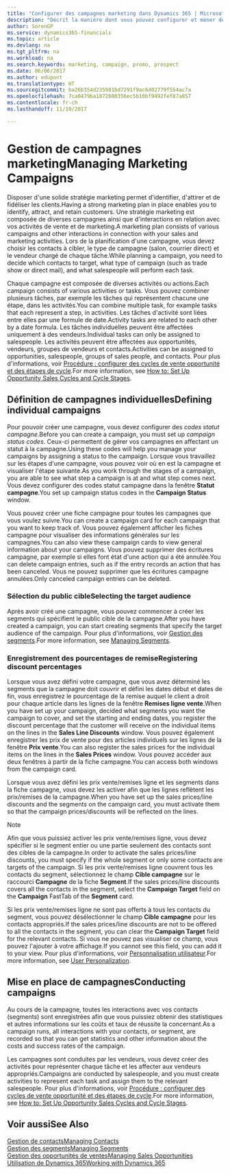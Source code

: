 ```yaml
---
title: "Configurer des campagnes marketing dans Dynamics 365 | Microsoft Docs"
description: "Décrit la manière dont vous pouvez configurer et mener des campagnes marketing dans Dynamics 365 afin de vous aider à identifier et attirer des prospects et à fidéliser les clients."
author: SorenGP
ms.service: dynamics365-financials
ms.topic: article
ms.devlang: na
ms.tgt_pltfrm: na
ms.workload: na
ms.search.keywords: marketing, campaign, promo, prospect
ms.date: 06/06/2017
ms.author: edupont
ms.translationtype: HT
ms.sourcegitcommit: ba26b354d235981bd7291f9ac6402779f554ac7a
ms.openlocfilehash: 7ca0479ba1872600356ec5b10bf9492fef87a857
ms.contentlocale: fr-ch
ms.lasthandoff: 11/10/2017

---
```

# <a name="managing-marketing-campaigns"></a><span data-ttu-id="b95f0-103">Gestion de campagnes marketing</span><span class="sxs-lookup"><span data-stu-id="b95f0-103">Managing Marketing Campaigns</span></span>
<span data-ttu-id="b95f0-104">Disposer d'une solide stratégie marketing permet d'identifier, d'attirer et de fidéliser les clients.</span><span class="sxs-lookup"><span data-stu-id="b95f0-104">Having a strong marketing plan in place enables you to identify, attract, and retain customers.</span></span> <span data-ttu-id="b95f0-105">Une stratégie marketing est composée de diverses campagnes ainsi que d'interactions en relation avec vos activités de vente et de marketing.</span><span class="sxs-lookup"><span data-stu-id="b95f0-105">A marketing plan consists of various campaigns and other interactions in connection with your sales and marketing activities.</span></span> <span data-ttu-id="b95f0-106">Lors de la planification d'une campagne, vous devez choisir les contacts à cibler, le type de campagne (salon, courrier direct) et le vendeur chargé de chaque tâche.</span><span class="sxs-lookup"><span data-stu-id="b95f0-106">While planning a campaign, you need to decide which contacts to target, what type of campaign (such as trade show or direct mail), and what salespeople will perform each task.</span></span>

<span data-ttu-id="b95f0-107">Chaque campagne est composée de diverses activités ou actions.</span><span class="sxs-lookup"><span data-stu-id="b95f0-107">Each campaign consists of various activities or tasks.</span></span> <span data-ttu-id="b95f0-108">Vous pouvez combiner plusieurs tâches, par exemple les tâches qui représentent chacune une étape, dans les activités.</span><span class="sxs-lookup"><span data-stu-id="b95f0-108">You can combine multiple task, for example tasks that each represent a step, in activities.</span></span> <span data-ttu-id="b95f0-109">Les tâches d'activité sont liées entre elles par une formule de date.</span><span class="sxs-lookup"><span data-stu-id="b95f0-109">Activity tasks are related to each other by a date formula.</span></span> <span data-ttu-id="b95f0-110">Les tâches individuelles peuvent être affectées uniquement à des vendeurs.</span><span class="sxs-lookup"><span data-stu-id="b95f0-110">Individual tasks can only be assigned to salespeople.</span></span> <span data-ttu-id="b95f0-111">Les activités peuvent être affectées aux opportunités, vendeurs, groupes de vendeurs et contacts.</span><span class="sxs-lookup"><span data-stu-id="b95f0-111">Activities can be assigned to opportunities, salespeople, groups of sales people, and contacts.</span></span> <span data-ttu-id="b95f0-112">Pour plus d'informations, voir [Procédure : configurer des cycles de vente opportunité et des étapes de cycle](marketing-how-setup-opportunity-sales-cycles-stages.md).</span><span class="sxs-lookup"><span data-stu-id="b95f0-112">For more information, see [How to: Set Up Opportunity Sales Cycles and Cycle Stages](marketing-how-setup-opportunity-sales-cycles-stages.md).</span></span>

## <a name="defining-individual-campaigns"></a><span data-ttu-id="b95f0-113">Définition de campagnes individuelles</span><span class="sxs-lookup"><span data-stu-id="b95f0-113">Defining individual campaigns</span></span>
<span data-ttu-id="b95f0-114">Pour pouvoir créer une campagne, vous devez configurer des *codes statut campagne*.</span><span class="sxs-lookup"><span data-stu-id="b95f0-114">Before you can create a campaign, you must set up *campaign status codes*.</span></span> <span data-ttu-id="b95f0-115">Ceux-ci permettent de gérer vos campagnes en affectant un statut à la campagne.</span><span class="sxs-lookup"><span data-stu-id="b95f0-115">Using these codes will help you manage your campaigns by assigning a status to the campaign.</span></span> <span data-ttu-id="b95f0-116">Lorsque vous travaillez sur les étapes d'une campagne, vous pouvez voir où en est la campagne et visualiser l'étape suivante.</span><span class="sxs-lookup"><span data-stu-id="b95f0-116">As you work through the stages of a campaign, you are able to see what step a campaign is at and what step comes next.</span></span> <span data-ttu-id="b95f0-117">Vous devez configurer des codes statut campagne dans la fenêtre **Statut campagne**.</span><span class="sxs-lookup"><span data-stu-id="b95f0-117">You set up campaign status codes in the **Campaign Status** window.</span></span>

<span data-ttu-id="b95f0-118">Vous pouvez créer une fiche campagne pour toutes les campagnes que vous voulez suivre.</span><span class="sxs-lookup"><span data-stu-id="b95f0-118">You can create a campaign card for each campaign that you want to keep track of.</span></span> <span data-ttu-id="b95f0-119">Vous pouvez également afficher les fiches campagne pour visualiser des informations générales sur les campagnes.</span><span class="sxs-lookup"><span data-stu-id="b95f0-119">You can also view these campaign cards to view general information about your campaigns.</span></span>
<span data-ttu-id="b95f0-120">Vous pouvez supprimer des écritures campagne, par exemple si elles font état d'une action qui a été annulée.</span><span class="sxs-lookup"><span data-stu-id="b95f0-120">You can delete campaign entries, such as if the entry records an action that has been canceled.</span></span> <span data-ttu-id="b95f0-121">Vous ne pouvez supprimer que les écritures campagne annulées.</span><span class="sxs-lookup"><span data-stu-id="b95f0-121">Only canceled campaign entries can be deleted.</span></span>

### <a name="selecting-the-target-audience"></a><span data-ttu-id="b95f0-122">Sélection du public cible</span><span class="sxs-lookup"><span data-stu-id="b95f0-122">Selecting the target audience</span></span>
<span data-ttu-id="b95f0-123">Après avoir créé une campagne, vous pouvez commencer à créer les segments qui spécifient le public cible de la campagne.</span><span class="sxs-lookup"><span data-stu-id="b95f0-123">After you have created a campaign, you can start creating segments that specify the target audience of the campaign.</span></span> <span data-ttu-id="b95f0-124">Pour plus d'informations, voir [Gestion des segments](marketing-segments.md).</span><span class="sxs-lookup"><span data-stu-id="b95f0-124">For more information, see [Managing Segments](marketing-segments.md).</span></span>

### <a name="registering-discount-percentages"></a><span data-ttu-id="b95f0-125">Enregistrement des pourcentages de remise</span><span class="sxs-lookup"><span data-stu-id="b95f0-125">Registering discount percentages</span></span>
<span data-ttu-id="b95f0-126">Lorsque vous avez défini votre campagne, que vous avez déterminé les segments que la campagne doit couvrir et défini les dates début et dates de fin, vous enregistrez le pourcentage de la remise auquel le client a droit pour chaque article dans les lignes de la fenêtre **Remises ligne vente**.</span><span class="sxs-lookup"><span data-stu-id="b95f0-126">When you have set up your campaign, decided what segments you want the campaign to cover, and set the starting and ending dates, you register the discount percentage that the customer will receive on the individual items on the lines in the **Sales Line Discounts** window.</span></span> <span data-ttu-id="b95f0-127">Vous pouvez également enregistrer les prix de vente pour des articles individuels sur les lignes de la fenêtre **Prix vente**.</span><span class="sxs-lookup"><span data-stu-id="b95f0-127">You can also register the sales prices for the individual items on the lines in the **Sales Prices** window.</span></span> <span data-ttu-id="b95f0-128">Vous pouvez accéder aux deux fenêtres à partir de la fiche campagne.</span><span class="sxs-lookup"><span data-stu-id="b95f0-128">You can access both windows from the campaign card.</span></span>

 <span data-ttu-id="b95f0-129">Lorsque vous avez défini les prix vente/remises ligne et les segments dans la fiche campagne, vous devez les activer afin que les lignes reflètent les prix/remises de la campagne.</span><span class="sxs-lookup"><span data-stu-id="b95f0-129">When you have set up the sales prices/line discounts and the segments on the campaign card, you must activate them so that the campaign prices/discounts will be reflected on the lines.</span></span>

> [!NOTE]  
>   <span data-ttu-id="b95f0-130">Afin que vous puissiez activer les prix vente/remises ligne, vous devez spécifier si le segment entier ou une partie seulement des contacts sont des cibles de la campagne.</span><span class="sxs-lookup"><span data-stu-id="b95f0-130">In order to activate the sales prices/line discounts, you must specify if the whole segment or only some contacts are targets of the campaign.</span></span> <span data-ttu-id="b95f0-131">Si les prix vente/remises ligne couvrent tous les contacts du segment, sélectionnez le champ **Cible campagne** sur le raccourci **Campagne** de la fiche **Segment**.</span><span class="sxs-lookup"><span data-stu-id="b95f0-131">If the sales prices/line discounts covers all the contacts in the segment, select the **Campaign Target** field on the **Campaign** FastTab of the **Segment** card.</span></span>

<span data-ttu-id="b95f0-132">Si les prix vente/remises ligne ne sont pas offerts à tous les contacts du segment, vous pouvez désélectionner le champ **Cible campagne** pour les contacts appropriés.</span><span class="sxs-lookup"><span data-stu-id="b95f0-132">If the sales prices/line discounts are not to be offered to all the contacts in the segment, you can clear the **Campaign Target** field for the relevant contacts.</span></span> <span data-ttu-id="b95f0-133">Si vous ne pouvez pas visualiser ce champ, vous pouvez l'ajouter à votre affichage.</span><span class="sxs-lookup"><span data-stu-id="b95f0-133">If you cannot see this field, you can add it to your view.</span></span> <span data-ttu-id="b95f0-134">Pour plus d'informations, voir [Personnalisation utilisateur](ui-user-personalization.md).</span><span class="sxs-lookup"><span data-stu-id="b95f0-134">For more information, see [User Personalization](ui-user-personalization.md).</span></span>

## <a name="conducting-campaigns"></a><span data-ttu-id="b95f0-135">Mise en place de campagnes</span><span class="sxs-lookup"><span data-stu-id="b95f0-135">Conducting campaigns</span></span>
<span data-ttu-id="b95f0-136">Au cours de la campagne, toutes les interactions avec vos contacts (segments) sont enregistrées afin que vous puissiez obtenir des statistiques et autres informations sur les coûts et taux de réussite la concernant.</span><span class="sxs-lookup"><span data-stu-id="b95f0-136">As a campaign runs, all interactions with your contacts, or segment, are recorded so that you can get statistics and other information about the costs and success rates of the campaign.</span></span>

<span data-ttu-id="b95f0-137">Les campagnes sont conduites par les vendeurs, vous devez créer des activités pour représenter chaque tâche et les affecter aux vendeurs appropriés.</span><span class="sxs-lookup"><span data-stu-id="b95f0-137">Campaigns are conducted by salespeople, and you must create activities to represent each task and assign them to the relevant salespeople.</span></span> <span data-ttu-id="b95f0-138">Pour plus d'informations, voir [Procédure : configurer des cycles de vente opportunité et des étapes de cycle](marketing-how-setup-opportunity-sales-cycles-stages.md).</span><span class="sxs-lookup"><span data-stu-id="b95f0-138">For more information, see [How to: Set Up Opportunity Sales Cycles and Cycle Stages](marketing-how-setup-opportunity-sales-cycles-stages.md).</span></span>

## <a name="see-also"></a><span data-ttu-id="b95f0-139">Voir aussi</span><span class="sxs-lookup"><span data-stu-id="b95f0-139">See Also</span></span>
[<span data-ttu-id="b95f0-140">Gestion de contacts</span><span class="sxs-lookup"><span data-stu-id="b95f0-140">Managing Contacts</span></span>](marketing-contacts.md)  
[<span data-ttu-id="b95f0-141">Gestion des segments</span><span class="sxs-lookup"><span data-stu-id="b95f0-141">Managing Segments</span></span>](marketing-segments.md)  
[<span data-ttu-id="b95f0-142">Gestion des opportunités de ventes</span><span class="sxs-lookup"><span data-stu-id="b95f0-142">Managing Sales Opportunities</span></span>](marketing-manage-sales-opportunities.md)  
[<span data-ttu-id="b95f0-143">Utilisation de Dynamics 365</span><span class="sxs-lookup"><span data-stu-id="b95f0-143">Working with Dynamics 365</span></span>](ui-work-product.md)  

